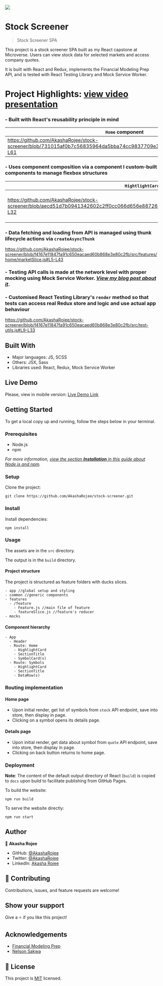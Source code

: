![](https://img.shields.io/badge/Microverse-blueviolet)

# Stock Screener

> Stock Screener SPA

<!-- ![screenshot](screenshot-mobile.png) -->

This project is a stock screener SPA built as my React capstone at Microverse. Users can view stock data for selected markets and access company quotes.

It is built with React and Redux, implements the Financial Modeling Prep API, and is tested with React Testing Library and Mock Service Worker.

# Project Highlights: [view video presentation](https://www.loom.com/share/c6784590d19a48e2a37680e5aae8884a)

### - Built with React's reusability principle in mind

| `Home` component | `Symbol` component |
| -- | -- |
| https://github.com/AkashaRojee/stock-screener/blob/731015af0b7c56835964da5bba74cc9837709e3c/src/features/home/Home.js#L30-L61 | https://github.com/AkashaRojee/stock-screener/blob/731015af0b7c56835964da5bba74cc9837709e3c/src/features/details/Symbol.js#L27-L58 |

### - Uses component composition via a component I custom-built components to manage flexbox structures

| `HightlightCard` component | Reusable `SplitPane` component |
| -- | -- |
| https://github.com/AkashaRojee/stock-screener/blob/aecd51d7b0941342602c2ff0cc066d656e887269/src/common/components/HighlightCard/HighlightCard.js#L8-L32 | https://github.com/AkashaRojee/stock-screener/blob/731015af0b7c56835964da5bba74cc9837709e3c/src/common/components/SplitPane/SplitPane.js#L6-L15 https://github.com/AkashaRojee/stock-screener/blob/aecd51d7b0941342602c2ff0cc066d656e887269/src/common/components/SplitPane/SplitPaneLayout.js#L1-L8 |

### - Data fetching and loading from API is managed using thunk lifecycle actions via `createAsyncThunk`

https://github.com/AkashaRojee/stock-screener/blob/f4167e11847fa91c650eacaed60b868e3e80c2fb/src/features/home/marketSlice.js#L5-L43

### - Testing API calls is made at the network level with proper mocking using Mock Service Worker. _[View my blog post about it](https://www.akasharojee.codes/2021/09/04/testing-react-components-with-api-calls-and-redux-store.html)_.

### - Customised React Testing Library's `render` method so that tests can access real Redux store and logic and use actual app behaviour

https://github.com/AkashaRojee/stock-screener/blob/f4167e11847fa91c650eacaed60b868e3e80c2fb/src/test-utils.js#L9-L33

## Built With

- Major languages: JS, SCSS
- Others: JSX, Sass
- Libraries used: React, Redux, Mock Service Worker

## Live Demo

Please, view in mobile version: [Live Demo Link](https://AkashaRojee.github.io/stock-screener)

## Getting Started

To get a local copy up and running, follow the steps below in your terminal.

### Prerequisites

- Node.js
- npm

_For more information, <a href="https://www.akasharojee.codes/2021/06/20/intro-to-nodejs-and-npm.html" target="_blank">view the section **Installation** in this guide about Node.js and npm</a>._

### Setup

Clone the project:

```
git clone https://github.com/AkashaRojee/stock-screener.git
```

### Install

Install dependencies:

```
npm install
```

### Usage

The assets are in the `src` directory.

The output is in the `build` directory.

#### Project structure

The project is structured as feature folders with ducks slices.

```
- app //global setup and styling
- common //generic components
- features
  - /feature
    - Feature.js //main file of feature
    - featureSlice.js //feature's reducer
- mocks
```

#### Component hierarchy

```
- App
  - Header
  - Route: Home
    - HighlightCard
    - SectionTitle
    - SymbolCard(s)
  - Route: Symbols
    - HighlightCard
    - SectionTitle
    - DataRow(s)
```

### Routing implementation

#### Home page

- Upon initial render, get list of symbols from `stock` API endpoint, save into store, then display in page.
- Clicking on a symbol opens its details page.

#### Details page

- Upon initial render, get data about symbol from `quote` API endpoint, save into store, then display in page.
- Clicking on back button returns to home page.

### Deployment

**Note**: The content of the default output directory of React (`build`) is copied to `docs` upon build to facilitate publishing from GitHub Pages.

To build the website:

```
npm run build
```

To serve the website directly:

```
npm run start
```

## Author

👤 **Akasha Rojee**

- GitHub: [@AkashaRojee](https://github.com/AkashaRojee)
- Twitter: [@AkashaRojee](https://twitter.com/AkashaRojee)
- LinkedIn: [Akasha Rojee](https://linkedin.com/in/AkashaRojee)

## 🤝 Contributing

Contributions, issues, and feature requests are welcome!

<!-- Feel free to check the [issues page](/../../../issues) -->

## Show your support

Give a ⭐️ if you like this project!

## Acknowledgements

- [Financial Modeling Prep](https://financialmodelingprep.com/developer/docs/)
- [Nelson Sakwa](https://www.behance.net/gallery/31579789/Ballhead-App-(Free-PSDs))

## 📝 License

This project is [MIT](./MIT.md) licensed.
